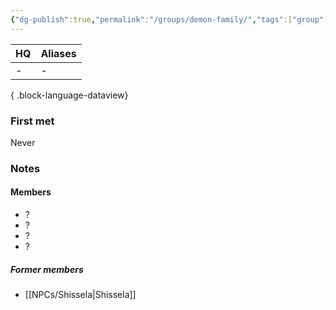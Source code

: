 ```yaml
---
{"dg-publish":true,"permalink":"/groups/demon-family/","tags":["group"],"dgShowBacklinks":true,"dgShowLocalGraph":true,"noteIcon":"group","created":"2024-01-06T01:03:22.295+01:00","updated":"2024-01-18T16:02:50.012+01:00"}
---
```


| HQ | Aliases |
| -- | ------- |
| \- | \-      |

{ .block-language-dataview}
### First met
Never
### Notes
#### Members
- ?
- ?
- ?
- ?
##### Former members
- [[NPCs/Shissela\|Shissela]]
